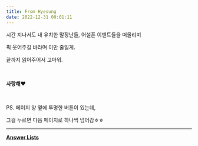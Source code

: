 ```yaml
---
title: From Hyesung
date: 2022-12-31 00:01:11
---
```


시간 지나서도 내 유치한 말장난들, 어설픈 이벤트들을 떠올리며

픽 웃어주길 바라며 이만 줄일게.

끝까지 읽어주어서 고마워.

&nbsp;

<strong>사랑해</strong>&#10084;&#65039;

&nbsp;

PS. 페이지 양 옆에 투명한 버튼이 있는데,

그걸 누르면 다음 페이지로 하나씩 넘어감ㅎㅎ


---

[<strong>Answer Lists</strong>](https://hbwithhs.github.io/lists)
